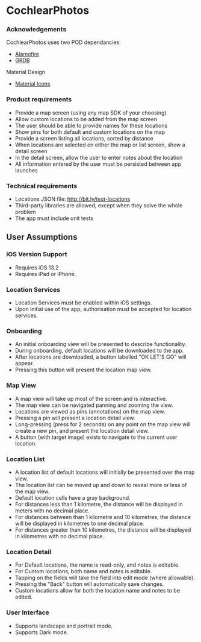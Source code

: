 # CochlearPhotos

### Acknowledgements
CochlearPhotos uses two POD dependancies:

* [Alamofire](https://github.com/Alamofire/Alamofire)
* [GRDB](https://github.com/groue/GRDB.swift)

Material Design

* [Material Icons](https://material.io/resources/icons)

### Product requirements
* Provide a map screen (using any map SDK of your choosing)
* Allow custom locations to be added from the map screen
* The user should be able to provide names for these locations
* Show pins for both default and custom locations on the map
* Provide a screen listing all locations, sorted by distance
* When locations are selected on either the map or list screen, show a detail screen
* In the detail screen, allow the user to enter notes about the location
* All information entered by the user must be persisted between app launches

### Technical requirements
* Locations JSON file: http://bit.ly/test-locations
* Third-party libraries are allowed, except when they solve the whole problem
* The app must include unit tests

## User Assumptions
### iOS Version Support
* Requires iOS 13.2
* Requires iPad or iPhone.

### Location Services
* Location Services must be enabled within iOS settings.
* Upon initial use of the app, authorisation must be accepted for location services.
### Onboarding
* An initial onboarding view will be presented to describe functionality.
* During onboarding, default locations will be downloaded to the app.
* After locations are downloaded, a button labelled "OK LET'S GO" will appear.
* Pressing this button will present the location map view.
### Map View
* A map view will take up most of the screen and is interactive.
* The map view can be navigated panning and zooming the view.
* Locations are viewed as pins (annotations) on the map view.
* Pressing a pin will present a location detail view.
* Long-pressing (press for 2 seconds) on any point on the map view will create a new pin, and present the location detail view.
* A button (with target image) exists to navigate to the current user location.
### Location List
* A location list of default locations will initially be presented over the map view.
* The location list can be moved up and down to reveal more or less of the map view.
* Default location cells have a gray background.
* For distances less than 1 kilometre, the distance will be displayed in meters with no decimal place.
* For distances between than 1 kilometre and 10 kilometres, the distance will be displayed in kilometres to one decimal place.
* For distances greater than 10 kilometres, the distance will be displayed in kilometres with no decimal place.
### Location Detail
* For Default locations, the name is read-only, and notes is editable.
* For Custom locations, both name and notes is editable.
* Tapping on the fields will take the field into edit mode (where allowable).
* Pressing the "Back" button will automatically save changes.
* Custom locations allow for both the location name and notes to be edited.
### User Interface
* Supports landscape and portrait mode.
* Supports Dark mode.

